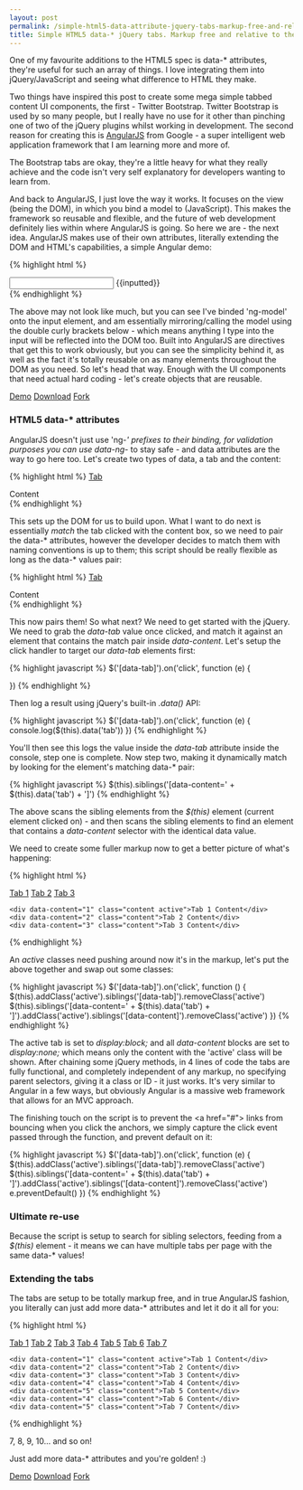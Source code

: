 ```yaml
---
layout: post
permalink: /simple-html5-data-attribute-jquery-tabs-markup-free-and-relative-to-their-container-for-ultimate-reuse
title: Simple HTML5 data-* jQuery tabs. Markup free and relative to their container for ultimate re-use.
---
```


One of my favourite additions to the HTML5 spec is data-* attributes, they're useful for such an array of things. I love integrating them into jQuery/JavaScript and seeing what difference to HTML they make.

Two things have inspired this post to create some mega simple tabbed content UI components, the first - Twitter Bootstrap. Twitter Bootstrap is used by so many people, but I really have no use for it other than pinching one of two of the jQuery plugins whilst working in development. The second reason for creating this is [AngularJS](//angularjs.org) from Google - a super intelligent web application framework that I am learning more and more of.

The Bootstrap tabs are okay, they're a little heavy for what they really achieve and the code isn't very self explanatory for developers wanting to learn from.

And back to AngularJS, I just love the way it works. It focuses on the view (being the DOM), in which you bind a model to (JavaScript). This makes the framework so reusable and flexible, and the future of web development definitely lies within where AngularJS is going. So here we are - the next idea. AngularJS makes use of their own attributes, literally extending the DOM and HTML's capabilities, a simple Angular demo:

{% highlight html %}
<div ng-app>
	<input type=text ng-model="inputted">
	{{inputted}}
</div>
{% endhighlight %}

The above may not look like much, but you can see I've binded 'ng-model' onto the input element, and am essentially mirroring/calling the model using the double curly brackets below - which means anything I type into the input will be reflected into the DOM too. Built into AngularJS are directives that get this to work obviously, but you can see the simplicity behind it, as well as the fact it's totally reusable on as many elements throughout the DOM as you need. So let's head that way. Enough with the UI components that need actual hard coding - let's create objects that are reusable.

<div class="download-box">
	<a href="//toddmotto.com/labs/data-tabs" onclick="_gaq.push(['_trackEvent', 'Click', 'Demo Data Tabs, 'Data Tabs Demo']);">Demo</a>
	<a href="//toddmotto.com/labs/data-tabs/data-tabs.zip" onclick="_gaq.push(['_trackEvent', 'Click', 'Download Data Tabs, 'Data Tabs Download']);">Download</a>
	<a href="//github.com/toddmotto/data-tabs" onclick="_gaq.push(['_trackEvent', 'Click', 'Fork Data Tabs', Data Tabs Fork']);">Fork</a>
</div>

### HTML5 data-* attributes
AngularJS doesn't just use 'ng-*' prefixes to their binding, for validation purposes you can use data-ng-* to stay safe - and data attributes are the way to go here too. Let's create two types of data, a tab and the content:

{% highlight html %}
<a href="#" data-tab="">Tab</a>
<div data-content="">Content</div>
{% endhighlight %}

This sets up the DOM for us to build upon. What I want to do next is essentially _match_ the tab clicked with the content box, so we need to pair the data-* attributes, however the developer decides to match them with naming conventions is up to them; this script should be really flexible as long as the data-* values pair:

{% highlight html %}
<a href="#" data-tab="1">Tab</a>
<div data-content="1">Content</div>
{% endhighlight %}

This now pairs them! So what next? We need to get started with the jQuery. We need to grab the _data-tab_ value once clicked, and match it against an element that contains the match pair inside _data-content_. Let's setup the click handler to target our _data-tab_ elements first:

{% highlight javascript %}
$('[data-tab]').on('click', function (e) {
	
})
{% endhighlight %}

Then log a result using jQuery's built-in _.data()_ API:

{% highlight javascript %}
$('[data-tab]').on('click', function (e) {
	console.log($(this).data('tab'))
})
{% endhighlight %}

You'll then see this logs the value inside the _data-tab_ attribute inside the console, step one is complete. Now step two, making it dynamically match by looking for the element's matching data-* pair:

{% highlight javascript %}
$(this).siblings('[data-content=' + $(this).data('tab') + ']')
{% endhighlight %}

The above scans the sibling elements from the _$(this)_ element (current element clicked on) - and then scans the sibling elements to find an element that contains a _data-content_ selector with the identical data value.

We need to create some fuller markup now to get a better picture of what's happening:

{% highlight html %}
<div class="tabs">
	<a href="#" data-tab="1" class="tab active">Tab 1</a>
	<a href="#" data-tab="2" class="tab">Tab 2</a>
	<a href="#" data-tab="3" class="tab">Tab 3</a>
	
	<div data-content="1" class="content active">Tab 1 Content</div>
	<div data-content="2" class="content">Tab 2 Content</div>
	<div data-content="3" class="content">Tab 3 Content</div>
</div>
{% endhighlight %}

An _active_ classes need pushing around now it's in the markup, let's put the above together and swap out some classes:

{% highlight javascript %}
$('[data-tab]').on('click', function () {
	$(this).addClass('active').siblings('[data-tab]').removeClass('active')
	$(this).siblings('[data-content=' + $(this).data('tab') + ']').addClass('active').siblings('[data-content]').removeClass('active')
})
{% endhighlight %}

The active tab is set to _display:block;_ and all _data-content_ blocks are set to _display:none;_ which means only the content with the 'active' class will be shown. After chaining some jQuery methods, in 4 lines of code the tabs are fully functional, and completely independent of any markup, no specifying parent selectors, giving it a class or ID - it just works. It's very similar to Angular in a few ways, but obviously Angular is a massive web framework that allows for an MVC approach.

The finishing touch on the script is to prevent the &lt;a href="#"&gt; links from bouncing when you click the anchors, we simply capture the click event passed through the function, and prevent default on it:

{% highlight javascript %}
$('[data-tab]').on('click', function (e) {
	$(this).addClass('active').siblings('[data-tab]').removeClass('active')
	$(this).siblings('[data-content=' + $(this).data('tab') + ']').addClass('active').siblings('[data-content]').removeClass('active')
	e.preventDefault()
})
{% endhighlight %}

### Ultimate re-use
Because the script is setup to search for sibling selectors, feeding from a _$(this)_ element - it means we can have multiple tabs per page with the same data-* values!

### Extending the tabs
The tabs are setup to be totally markup free, and in true AngularJS fashion, you literally can just add more data-* attributes and let it do it all for you:

{% highlight html %}
<div class="tabs">
	<a href="#" data-tab="1" class="tab active">Tab 1</a>
	<a href="#" data-tab="2" class="tab">Tab 2</a>
	<a href="#" data-tab="3" class="tab">Tab 3</a>
	<a href="#" data-tab="4" class="tab">Tab 4</a>
	<a href="#" data-tab="5" class="tab">Tab 5</a>
	<a href="#" data-tab="4" class="tab">Tab 6</a>
	<a href="#" data-tab="5" class="tab">Tab 7</a>
	
	<div data-content="1" class="content active">Tab 1 Content</div>
	<div data-content="2" class="content">Tab 2 Content</div>
	<div data-content="3" class="content">Tab 3 Content</div>
	<div data-content="4" class="content">Tab 4 Content</div>
	<div data-content="5" class="content">Tab 5 Content</div>
	<div data-content="4" class="content">Tab 6 Content</div>
	<div data-content="5" class="content">Tab 7 Content</div>
</div>
{% endhighlight %}

7, 8, 9, 10... and so on!

Just add more data-* attributes and you're golden! :)

<div class="download-box">
	<a href="//toddmotto.com/labs/data-tabs" onclick="_gaq.push(['_trackEvent', 'Click', 'Demo Data Tabs, 'Data Tabs Demo']);">Demo</a>
	<a href="//toddmotto.com/labs/data-tabs/data-tabs.zip" onclick="_gaq.push(['_trackEvent', 'Click', 'Download Data Tabs, 'Data Tabs Download']);">Download</a>
	<a href="//github.com/toddmotto/data-tabs" onclick="_gaq.push(['_trackEvent', 'Click', 'Fork Data Tabs', Data Tabs Fork']);">Fork</a>
</div>